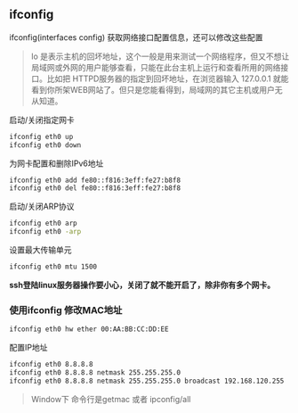 ## ifconfig

ifconfig(interfaces config) 获取网络接口配置信息，还可以修改这些配置

> lo 是表示主机的回坏地址，这个一般是用来测试一个网络程序，但又不想让局域网或外网的用户能够查看，只能在此台主机上运行和查看所用的网络接口。比如把 HTTPD服务器的指定到回坏地址，在浏览器输入 127.0.0.1 就能看到你所架WEB网站了。但只是您能看得到，局域网的其它主机或用户无从知道。

启动/关闭指定网卡
```sh
ifconfig eth0 up
ifconfig eth0 down
```

为网卡配置和删除IPv6地址
```sh
ifconfig eth0 add fe80::f816:3eff:fe27:b8f8
ifconfig eth0 del fe80::f816:3eff:fe27:b8f8
```

启动/关闭ARP协议
```sh
ifconfig eth0 arp
ifconfig eth0 -arp
```

设置最大传输单元
```sh
ifconfig eth0 mtu 1500
```

**ssh登陆linux服务器操作要小心，关闭了就不能开启了，除非你有多个网卡。**

### 使用ifconfig 修改MAC地址

```sh
ifconfig eth0 hw ether 00:AA:BB:CC:DD:EE
```

配置IP地址
```sh
ifconfig eth0 8.8.8.8 
ifconfig eth0 8.8.8.8 netmask 255.255.255.0
ifconfig eth0 8.8.8.8 netmask 255.255.255.0 broadcast 192.168.120.255
```

> Window下 命令行是getmac 或者 ipconfig/all
